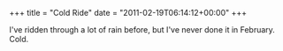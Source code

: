 +++
title = "Cold Ride"
date = "2011-02-19T06:14:12+00:00"
+++

I've ridden through a lot of rain before, but I've never done it in February.  Cold.
			